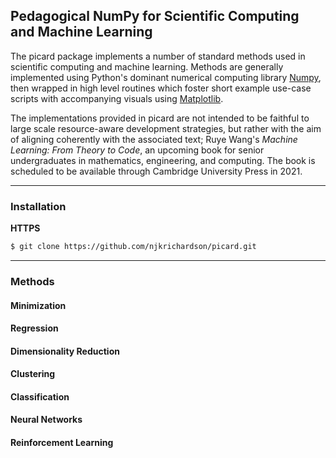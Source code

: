 ## Pedagogical NumPy for Scientific Computing and Machine Learning

The picard package implements a number of standard methods used in scientific computing and machine learning. Methods are generally implemented using Python's dominant numerical computing library [Numpy](https://numpy.org/), then wrapped in high level routines which foster short example use-case scripts with accompanying visuals using [Matplotlib](https://matplotlib.org/). 

The implementations provided in picard are not intended to be faithful to large scale resource-aware development strategies, but rather with the aim of aligning coherently with the associated text; Ruye Wang's _Machine Learning: From Theory to Code_, an upcoming book for senior undergraduates in mathematics, engineering, and computing. The book is scheduled to be available through Cambridge University Press in 2021. 

---
### Installation 

**HTTPS**
```bash
$ git clone https://github.com/njkrichardson/picard.git
```

---

### Methods 

#### Minimization 
#### Regression 
#### Dimensionality Reduction 
#### Clustering
#### Classification  
#### Neural Networks 
#### Reinforcement Learning
